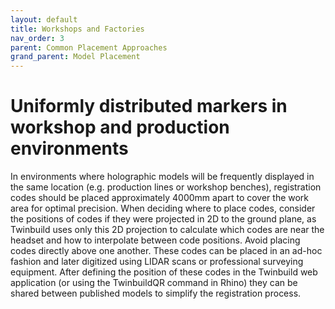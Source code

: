 ```yaml
---
layout: default
title: Workshops and Factories
nav_order: 3
parent: Common Placement Approaches
grand_parent: Model Placement
---
```


# Uniformly distributed markers in workshop and production environments

In environments where holographic models will be frequently displayed in the same location (e.g. production lines or workshop benches), registration codes should be placed approximately 4000mm apart to cover the work area for optimal precision. When deciding where to place codes, consider the positions of codes if they were projected in 2D to the ground plane, as Twinbuild uses only this 2D projection to calculate which codes are near the headset and how to interpolate between code positions. Avoid placing codes directly above one another. These codes can be placed in an ad-hoc fashion and later digitized using LIDAR scans or professional surveying equipment. After defining the position of these codes in the Twinbuild web application (or using the TwinbuildQR command in Rhino) they can be shared between published models to simplify the registration process.
